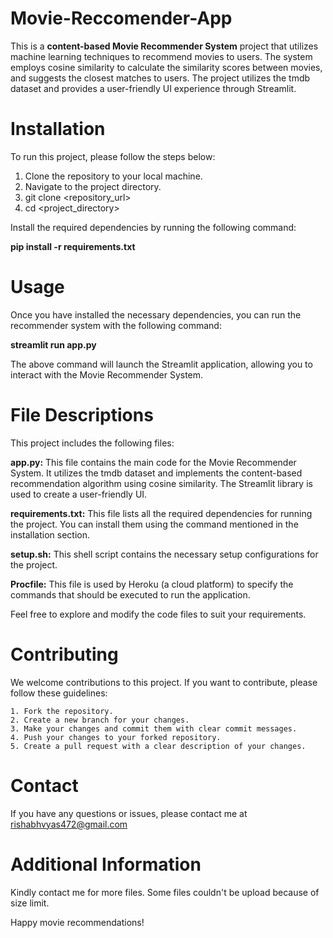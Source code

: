 # Movie-Reccomender-App

This is a **content-based Movie Recommender System** project that utilizes machine learning techniques to recommend movies to users. The system employs cosine similarity to calculate the similarity scores between movies, and suggests the closest matches to users. The project utilizes the tmdb dataset and provides a user-friendly UI experience through Streamlit.

# Installation
To run this project, please follow the steps below:

1. Clone the repository to your local machine.
2. Navigate to the project directory.
3. git clone <repository_url>
4. cd <project_directory>

Install the required dependencies by running the following command:

**pip install -r requirements.txt**

# Usage

Once you have installed the necessary dependencies, you can run the recommender system with the following command:

**streamlit run app.py**

The above command will launch the Streamlit application, allowing you to interact with the Movie Recommender System.

# File Descriptions
This project includes the following files:

**app.py:** This file contains the main code for the Movie Recommender System. It utilizes the tmdb dataset and implements the content-based recommendation algorithm using cosine similarity. The Streamlit library is used to create a user-friendly UI.

**requirements.txt:** This file lists all the required dependencies for running the project. You can install them using the command mentioned in the installation section.

**setup.sh:** This shell script contains the necessary setup configurations for the project.

**Procfile:** This file is used by Heroku (a cloud platform) to specify the commands that should be executed to run the application.

Feel free to explore and modify the code files to suit your requirements.

# Contributing

We welcome contributions to this project. If you want to contribute, please follow these guidelines:

    1. Fork the repository.
    2. Create a new branch for your changes.
    3. Make your changes and commit them with clear commit messages.
    4. Push your changes to your forked repository.
    5. Create a pull request with a clear description of your changes.

# Contact
If you have any questions or issues, please contact me at rishabhvyas472@gmail.com

# Additional Information
Kindly contact me for more files. Some files couldn't be upload because of size limit.

Happy movie recommendations!

